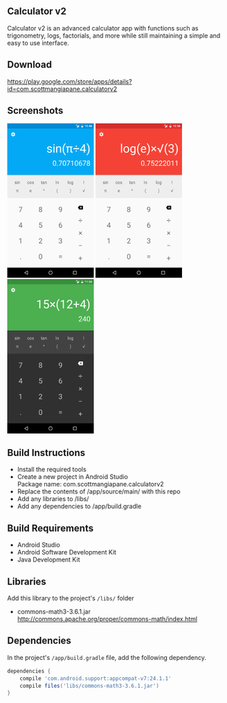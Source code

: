 ## Calculator v2

Calculator v2 is an advanced calculator app with functions such as trigonometry, logs, factorials, and more while still maintaining a simple and easy to use interface.

## Download

https://play.google.com/store/apps/details?id=com.scottmangiapane.calculatorv2

## Screenshots

<img src="screenshots/1.png" width="200">
<img src="screenshots/2.png" width="200">
<img src="screenshots/3.png" width="200">

## Build Instructions

* Install the required tools
* Create a new project in Android Studio  
  Package name: com.scottmangiapane.calculatorv2
* Replace the contents of /app/source/main/ with this repo
* Add any libraries to /libs/
* Add any dependencies to /app/build.gradle

## Build Requirements

* Android Studio
* Android Software Development Kit
* Java Development Kit

## Libraries

Add this library to the project's `/libs/` folder
* commons-math3-3.6.1.jar  
  http://commons.apache.org/proper/commons-math/index.html

## Dependencies

In the project's `/app/build.gradle` file, add the following dependency.
```groovy
dependencies {
    compile 'com.android.support:appcompat-v7:24.1.1'
    compile files('libs/commons-math3-3.6.1.jar')
}
```
